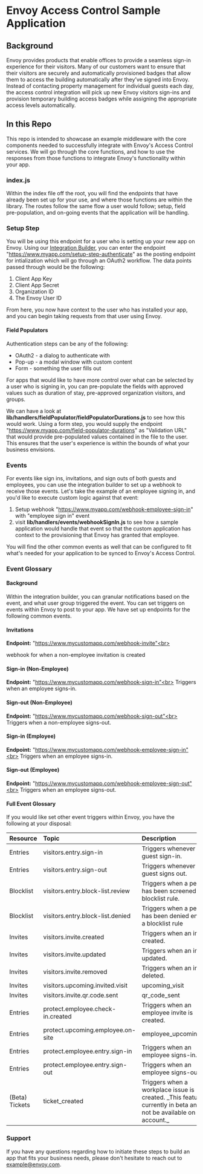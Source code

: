 # Envoy Access Control Sample Application

## Background
Envoy provides products that enable offices to provide a seamless sign-in experience for their visitors.
Many of our customers want to ensure that their visitors are securely and automatically provisioned
badges that allow them to access the building automatically after they’ve signed into Envoy. Instead of
contacting property management for individual guests each day, the access control integration will pick up
new Envoy visitors sign-ins and provision temporary building access badges while assigning the
appropriate access levels automatically.

## In this Repo
This repo is intended to showcase an example middleware with the core components needed to successfully integrate with Envoy's Access Control services. We will go through the core functions, and how to use the responses from those functions to integrate Envoy's functionality within your app.

### index.js
Within the index file off the root, you will find the endpoints that have already been set up for your use, and where those functions are within the library. The routes follow the same flow a user would follow; setup, field pre-population, and on-going events that the application will be handling.

### Setup Step
You will be using this endpoint for a user who is setting up your new app on Envoy. Using our [Integration Builder](https://developers.envoy.com/hub/docs/integration-builder), you can enter the endpoint "https://www.myapp.com/setup-step-authenticate" as the posting endpoint for intialization which will go through an OAuth2 workflow. The data points passed through would be the following:

1. Client App Key
2. Client App Secret
3. Organization ID
4. The Envoy User ID

From here, you now have context to the user who has installed your app, and you can begin taking requests from that user using Envoy.

#### Field Populators
Authentication steps can be any of the following:

* OAuth2 - a dialog to authenticate with
* Pop-up - a modal window with custom content
* Form - something the user fills out

For apps that would like to have more control over what can be selected by a user who is signing in, you can pre-populate the fields with approved values such as duration of stay, pre-approved organization visitors, and groups.

We can have a look at <b>lib/handlers/fieldPopulator/fieldPopulatorDurations.js</b> to see how this would work. Using a form step, you would supply the endpoint "https://www.myapp.com/field-populator-durations" as "Validation URL" that would provide pre-populated values contained in the file to the user. This ensures that the user's experience is within the bounds of what your business envisions.

### Events
For events like sign ins, invitations, and sign outs of both guests and employees, you can use the integration builder to set up a webhook to receive those events. Let's take the example of an employee signing in, and you'd like to execute custom logic against that event:

1. Setup webhook "https://www.myapp.com/webhook-employee-sign-in" with "employee sign in" event
2. visit <b>lib/handlers/events/webhookSignIn.js</b> to see how a sample application would handle that event so that the custom application has context to the provisioning that Envoy has granted that employee.

You will find the other common events as well that can be configured to fit what's needed for your application to be synced to Envoy's Access Control.

### Event Glossary
#### Background
Within the integration builder, you can granular notifications based on the event, and what user group triggered the event. You can set triggers on events within Envoy to post to your app. We have set up endpoints for the following common events.

#### Invitations
<b>Endpoint:</b> "https://www.mycustomapp.com/webhook-invite"<br>

webhook for when a non-employee invitation is created
#### Sign-in (Non-Employee)
<b>Endpoint:</b> "https://www.mycustomapp.com/webhook-sign-in"<br>
Triggers when an employee signs-in.
#### Sign-out (Non-Employee)
<b>Endpoint:</b> "https://www.mycustomapp.com/webhook-sign-out"<br>
Triggers when a non-employee signs-out.
#### Sign-in (Employee)
<b>Endpoint:</b> "https://www.mycustomapp.com/webhook-employee-sign-in"<br>
Triggers when an employee signs-in.
#### Sign-out (Employee)
<b>Endpoint:</b> "https://www.mycustomapp.com/webhook-employee-sign-out"<br>
Triggers when an employee signs-out.

#### Full Event Glossary
If you would like set other event triggers within Envoy, you have the following at your disposal:
<table>
  <thead>
    <tr>
      <th style="text-align: left;">Resource</th>
      <th style="text-align: left;">Topic</th>
      <th style="text-align: left;">Description</th>
    </tr>
  </thead>
  <tbody>
    <tr>
      <td style="text-align: left;">Entries</td>
      <td style="text-align: left;">visitors.entry.sign-in</td>
      <td style="text-align: left;">Triggers whenever a guest sign-in.</td>
    </tr>
    <tr>
      <td style="text-align: left;">Entries</td>
      <td style="text-align: left;">visitors.entry.sign-out</td>
      <td style="text-align: left;">Triggers whenever a guest signs out.</td>
    </tr>
    <tr>
      <td style="text-align: left;">Blocklist</td>
      <td style="text-align: left;">visitors.entry.block-list.review</td>
      <td style="text-align: left;">Triggers when a person has been screened by a blocklist rule.</td>
    </tr>
    <tr>
      <td style="text-align: left;">Blocklist</td>
      <td style="text-align: left;">visitors.entry.block-list.denied</td>
      <td style="text-align: left;">Triggers when a person has been denied entry by a blocklist rule</td>
    </tr>
    <tr>
      <td style="text-align: left;">Invites</td>
      <td style="text-align: left;">visitors.invite.created</td>
      <td style="text-align: left;">Triggers when an invite is created.</td>
    </tr>
    <tr>
      <td style="text-align: left;">Invites</td>
      <td style="text-align: left;">visitors.invite.updated</td>
      <td style="text-align: left;">Triggers when an invite is updated.</td>
    </tr>
    <tr>
      <td style="text-align: left;">Invites</td>
      <td style="text-align: left;">visitors.invite.removed</td>
      <td style="text-align: left;">Triggers when an invite is deleted.</td>
    </tr>
    <tr>
      <td style="text-align: left;">Invites</td>
      <td style="text-align: left;">visitors.upcoming.invited.visit</td>
      <td style="text-align: left;">upcoming_visit</td>
    </tr>
    <tr>
      <td style="text-align: left;">Invites</td>
      <td style="text-align: left;">visitors.invite.qr.code.sent</td>
      <td style="text-align: left;">qr_code_sent</td>
    </tr>
    <tr>
      <td style="text-align: left;">Entries</td>
      <td style="text-align: left;">protect.employee.check-in.created</td>
      <td style="text-align: left;">Triggers when an employee invite is created.</td>
    </tr>
    <tr>
      <td style="text-align: left;">Entries</td>
      <td style="text-align: left;">protect.upcoming.employee.on-site</td>
      <td style="text-align: left;">employee_upcoming_visit</td>
    </tr>
    <tr>
      <td style="text-align: left;">Entries</td>
      <td style="text-align: left;">protect.employee.entry.sign-in</td>
      <td style="text-align: left;">Triggers when an employee signs-in.</td>
    </tr>
    <tr>
      <td style="text-align: left;">Entries</td>
      <td style="text-align: left;">protect.employee.entry.sign-out</td>
      <td style="text-align: left;">Triggers when an employee signs-out</td>
    </tr>
    <tr>
      <td style="text-align: left;">(Beta) Tickets</td>
      <td style="text-align: left;">ticket_created</td>
      <td style="text-align: left;">Triggers when a workplace issue is created. _This feature is currently in beta and may not be available on your account._</td>
    </tr>
  </tbody>
</table>

### Support
If you have any questions regarding how to initiate these steps to build an app that fits your business needs, please don't hesitate to reach out to example@envoy.com.
